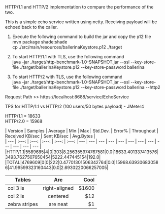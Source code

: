# 

HTTP/1.1 and HTTP/2 implementation to compare the performance of the two. 

This is a simple echo service written using netty. Receiving payload will be echoed back to the caller. 

1) Execute the following command to build the jar and copy the p12 file  
 mvn package shade:shade  
 cp ./src/main/resources/ballerinaKeystore.p12 ./target
 
2) To start HTTP/1.1 with TLS, use the following command    
 java -jar ./target/http-benchmark-1.0-SNAPSHOT.jar --ssl --key-store-file ./target/ballerinaKeystore.p12 --key-store-password ballerina  
 
3) To start HTTP/2 with TLS, use the following command  
 java -jar ./target/http-benchmark-1.0-SNAPSHOT.jar --ssl --key-store-file ./target/ballerinaKeystore.p12 --key-store-password ballerina --http2
 
Request Path >> https://localhost:8688/service/EchoService  

TPS for HTTP/1.1 vs HTTP/2 (100 users/50 bytes payload)  - JMeter4  

HTTP/1.1 = 18633  
HTTP/2.0 = 15968  

| Version | Samples | Average | Min | Max | Std.Dev. | Error% | Throughout | Received KB/sec | Sent KB/sec | Avg.Bytes |  
| --- | :---: | :---: | :---: | :---: | :---: | --- | --- | --- | --- | --- | --- | --- | --- | --- | --- | --- | --- |  
|HTTP/1.1|5589685|4|0|303|8.256355974767581|0.0|18633.401337413576|3493.7627507650454|5222.447445154|192.0|  
|TOTAL|4769609|0|0|222|0.47701301506342764|0.0|15968.639306830586|41.99599323160443|0.0|2.6930220066257005| 


| Tables        | Are           | Cool  |
| ------------- |:-------------:| -----:|
| col 3 is      | right-aligned | $1600 |
| col 2 is      | centered      |   $12 |
| zebra stripes | are neat      |    $1 |



